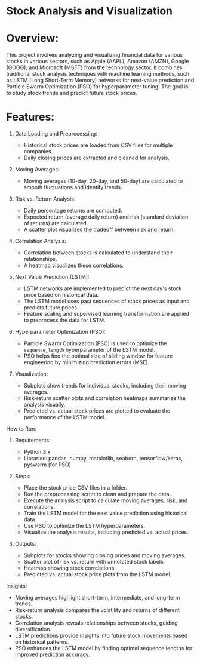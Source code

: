 # Stock Analysis and Visualization

# Overview:
This project involves analyzing and visualizing financial data for various stocks in various sectors, such as Apple (AAPL), Amazon (AMZN), Google (GOOG), and Microsoft (MSFT) from the technology sector. It combines traditional stock analysis techniques with machine learning methods, such as LSTM (Long Short-Term Memory) networks for next-value prediction and Particle Swarm Optimization (PSO) for hyperparameter tuning. The goal is to study stock trends and predict future stock prices.

# Features:
1. Data Loading and Preprocessing:
   - Historical stock prices are loaded from CSV files for multiple companies.
   - Daily closing prices are extracted and cleaned for analysis.

2. Moving Averages:
   - Moving averages (10-day, 20-day, and 50-day) are calculated to smooth fluctuations and identify trends.

3. Risk vs. Return Analysis:
   - Daily percentage returns are computed.
   - Expected return (average daily return) and risk (standard deviation of returns) are calculated.
   - A scatter plot visualizes the tradeoff between risk and return.

4. Correlation Analysis:
   - Correlation between stocks is calculated to understand their relationships.
   - A heatmap visualizes these correlations.

5. Next Value Prediction (LSTM):
   - LSTM networks are implemented to predict the next day's stock price based on historical data.
   - The LSTM model uses past sequences of stock prices as input and predicts future prices.
   - Feature scaling and supervised learning transformation are applied to preprocess the data for LSTM.

6. Hyperparameter Optimization (PSO):
   - Particle Swarm Optimization (PSO) is used to optimize the `sequence_length` hyperparameter of the LSTM model.
   - PSO helps find the optimal size of sliding window for feature engineering by minimizing prediction errors (MSE).

7. Visualization:
   - Subplots show trends for individual stocks, including their moving averages.
   - Risk-return scatter plots and correlation heatmaps summarize the analysis visually.
   - Predicted vs. actual stock prices are plotted to evaluate the performance of the LSTM model.

How to Run:
1. Requirements:
   - Python 3.x
   - Libraries: pandas, numpy, matplotlib, seaborn, tensorflow/keras, pyswarm (for PSO)

2. Steps:
   - Place the stock price CSV files in a folder.
   - Run the preprocessing script to clean and prepare the data.
   - Execute the analysis script to calculate moving averages, risk, and correlations.
   - Train the LSTM model for the next value prediction using historical data.
   - Use PSO to optimize the LSTM hyperparameters.
   - Visualize the analysis results, including predicted vs. actual prices.

3. Outputs:
   - Subplots for stocks showing closing prices and moving averages.
   - Scatter plot of risk vs. return with annotated stock labels.
   - Heatmap showing stock correlations.
   - Predicted vs. actual stock price plots from the LSTM model.

Insights:
- Moving averages highlight short-term, intermediate, and long-term trends.
- Risk-return analysis compares the volatility and returns of different stocks.
- Correlation analysis reveals relationships between stocks, guiding diversification.
- LSTM predictions provide insights into future stock movements based on historical patterns.
- PSO enhances the LSTM model by finding optimal sequence lengths for improved prediction accuracy.
